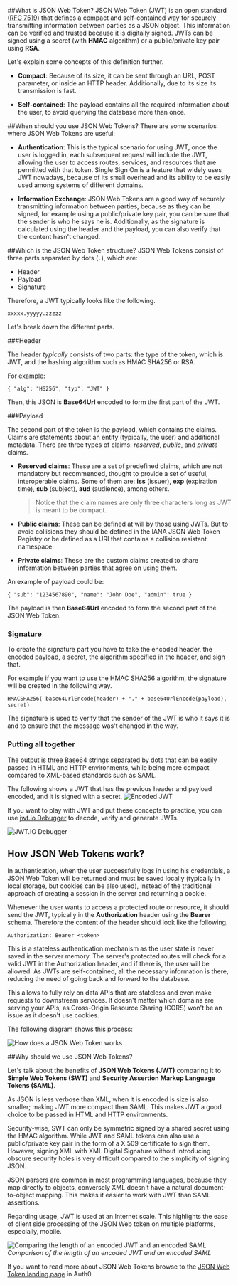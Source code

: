 ##What is JSON Web Token?
JSON Web Token (JWT) is an open standard ([RFC 7519](https://tools.ietf.org/html/rfc7519)) that defines a compact and self-contained way for securely transmitting information between parties as a JSON object. This information can be verified and trusted because it is digitally signed. JWTs can be signed using a secret (with **HMAC** algorithm) or a public/private key pair using **RSA**.

Let's explain some concepts of this definition further.

- **Compact**: Because of its size, it can be sent through an URL, POST parameter, or inside an HTTP header. Additionally, due to its size its transmission is fast.

- **Self-contained**: The payload contains all the required information about the user, to avoid querying the database more than once.

##When should you use JSON Web Tokens?
There are some scenarios where JSON Web Tokens are useful:

- **Authentication**: This is the typical scenario for using JWT, once the user is logged in, each subsequent request will include the JWT, allowing the user to access routes, services, and resources that are permitted with that token. Single Sign On is a feature that widely uses JWT nowadays, because of its small overhead and its ability to be easily used among systems of different domains.

- **Information Exchange**: JSON Web Tokens are a good way of securely transmitting information between parties, because as they can be signed, for example using a public/private key pair, you can be sure that the sender is who he says he is. Additionally, as the signature is calculated using the header and the payload, you can also verify that the content hasn't changed.

##Which is the JSON Web Token structure?
JSON Web Tokens consist of three parts separated by dots (`.`), which are:

- Header
- Payload
- Signature 

Therefore, a JWT typically looks like the following.

`xxxxx.yyyyy.zzzzz`

Let's break down the different parts.

###Header

The header *typically* consists of two parts: the type of the token, which is JWT, and the hashing algorithm such as HMAC SHA256 or RSA.

For example:

``
{
  "alg": "HS256",
  "typ": "JWT"
}
``

Then, this JSON is **Base64Url** encoded to form the first part of the JWT.

###Payload

The second part of the token is the payload, which contains the claims. Claims are statements about an entity (typically, the user) and additional metadata. 
There are three types of claims: *reserved*, *public*, and *private* claims.

- **Reserved claims**: These are a set of predefined claims, which are not mandatory but recommended, thought to provide a set of useful, interoperable claims. Some of them are: **iss** (issuer), **exp** (expiration time), **sub** (subject), **aud** (audience), among others.

	> Notice that the claim names are only three characters long as JWT is meant to be compact.

- **Public claims**: These can be defined at will by those using JWTs. But to avoid collisions they should be defined in the IANA JSON Web Token Registry or be defined as a URI that contains a collision resistant namespace.

- **Private claims**: These are the custom claims created to share information between parties that agree on using them.

An example of payload could be:

``
{
  "sub": "1234567890",
  "name": "John Doe",
  "admin": true
}
``

The payload is then **Base64Url** encoded to form the second part of the JSON Web Token.

### Signature
To create the signature part you have to take the encoded header, the encoded payload, a secret, the algorithm specified in the header, and sign that.

For example if you want to use the HMAC SHA256 algorithm, the signature will be created in the following way.

``
HMACSHA256(
  base64UrlEncode(header) + "." +
  base64UrlEncode(payload),
  secret)
``

The signature is used to verify that the sender of the JWT is who it says it is and to ensure that the message was't changed in the way.

### Putting all together

The output is three Base64 strings separated by dots that can be easily passed in HTML and HTTP environments, while being more compact compared to XML-based standards such as SAML.

The following shows a JWT that has the previous header and payload encoded, and it is signed with a secret.
![Encoded JWT](https://cdn.auth0.com/content/jwt/encoded-jwt3.png)

If you want to play with JWT and put these concepts to practice, you can use [jwt.io Debugger](http://jwt.io) to decode, verify and generate JWTs.

![JWT.IO Debugger](https://cdn.auth0.com/blog/legacy-app-auth/legacy-app-auth-5.png)

## How JSON Web Tokens work?
In authentication, when the user successfully logs in using his credentials, a JSON Web Token will be returned and must be saved locally (typically in local storage, but cookies can be also used), instead of the traditional approach of creating a session in the server and returning a cookie.

Whenever the user wants to access a protected route or resource, it should send the JWT, typically in the **Authorization** header using the **Bearer** schema. Therefore the content of the header should look like the following.

``
Authorization: Bearer <token>
``

This is a stateless authentication mechanism as the user state is never saved in the server memory.
The server's protected routes will check for a valid JWT in the Authorization header, and if there is, the user will be allowed. As JWTs are self-contained, all the necessary information is there, reducing the need of going back and forward to the database.

This allows to fully rely on data APIs that are stateless and even make requests to downstream services. It doesn't matter which domains are serving your APIs, as Cross-Origin Resource Sharing (CORS) won't be an issue as it doesn't use cookies.

The following diagram shows this process:

![How does a JSON Web Token works](https://cdn.auth0.com/content/jwt/jwt-diagram.png)

##Why should we use JSON Web Tokens?

Let's talk about the benefits of **JSON Web Tokens (JWT)** comparing it to **Simple Web Tokens (SWT)** and **Security Assertion Markup Language Tokens (SAML)**.

As JSON is less verbose than XML, when it is encoded is size is also smaller; making JWT more compact than SAML. This makes JWT a good choice to be passed in HTML and HTTP environments.

Security-wise, SWT can only be symmetric signed by a shared secret using the HMAC algorithm. While JWT and SAML tokens can also use a public/private key pair in the form of a X.509 certificate to sign them. However, signing XML with XML Digital Signature without introducing obscure security holes is very difficult compared to the simplicity of signing JSON.

JSON parsers are common in most programming languages, because they map directly to objects, conversely XML doesn't have a natural document-to-object mapping. This makes it easier to work with JWT than SAML assertions.

Regarding usage, JWT is used at an Internet scale. This highlights the ease of client side processing of the JSON Web token on multiple platforms, especially, mobile.

![Comparing the length of an encoded JWT and an encoded SAML](https://cdn.auth0.com/content/jwt/comparing-jwt-vs-saml2.png)
_Comparison of the length of an encoded JWT and an encoded SAML_


If you want to read more about JSON Web Tokens browse to the [JSON Web Token landing page](http://auth0.com/learn/json-web-tokens) in Auth0.